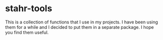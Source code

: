 # stahr-tools
This is a collection of functions that I use in my projects. I have been using them for a while and I decided to put them in a separate package. I hope you find them useful.
